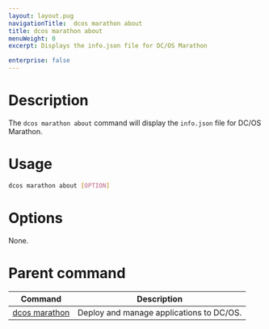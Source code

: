 ```yaml
---
layout: layout.pug
navigationTitle:  dcos marathon about
title: dcos marathon about
menuWeight: 0
excerpt: Displays the info.json file for DC/OS Marathon

enterprise: false
---
```



# Description
The `dcos marathon about` command will display the `info.json` file for DC/OS Marathon.

# Usage

```bash
dcos marathon about [OPTION]
```

# Options

None.

# Parent command

| Command | Description |
|---------|-------------|
| [dcos marathon](/mesosphere/dcos/1.11/cli/command-reference/dcos-marathon/) | Deploy and manage applications to DC/OS. |

